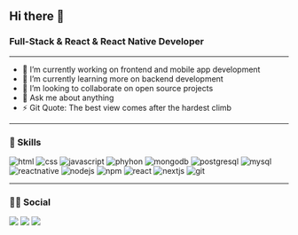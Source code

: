 ## Hi there 👋
### Full-Stack & React & React Native Developer
---
- 🔭 I’m currently working on frontend and mobile app development 
- 🌱 I’m currently learning more on backend development
- 👯 I’m looking to collaborate on open source projects
- 💬 Ask me about anything
- ⚡ Git Quote: The best view comes after the hardest climb
---
### 🚀 Skills
![html](https://img.shields.io/badge/HTML5-E34F26?style=for-the-badge&logo=html5&logoColor=white)
![css](https://img.shields.io/badge/CSS3-1572B6?style=for-the-badge&logo=css3&logoColor=white)
![javascript](https://img.shields.io/badge/JavaScript-323330?style=for-the-badge&logo=javascript&logoColor=F7DF1E)
![phyhon](https://img.shields.io/badge/Python-3776AB?style=for-the-badge&logo=python&logoColor=white)
![mongodb](https://img.shields.io/badge/MongoDB-white?style=for-the-badge&logo=mongodb&logoColor=4EA94B)
![postgresql](https://img.shields.io/badge/PostgreSQL-316192?style=for-the-badge&logo=postgresql&logoColor=white)
![mysql](https://img.shields.io/badge/MySQL-005C84?style=for-the-badge&logo=mysql&logoColor=white)
![reactnative](https://img.shields.io/badge/React_Native-20232A?style=for-the-badge&logo=react&logoColor=61DAFB)
![nodejs](https://img.shields.io/badge/Node.js-339933?style=for-the-badge&logo=nodedotjs&logoColor=white)
![npm](https://img.shields.io/badge/npm-CB3837?style=for-the-badge&logo=npm&logoColor=white)
![react](https://img.shields.io/badge/React-20232A?style=for-the-badge&logo=react&logoColor=61DAFB)
![nextjs](https://img.shields.io/badge/next.js-000000?style=for-the-badge&logo=nextdotjs&logoColor=white)
![git](https://img.shields.io/badge/Git-F05032?style=for-the-badge&logo=git&logoColor=white)

---
### 👨👩 Social
[![](https://img.shields.io/badge/linkedin-%230077B5.svg?&style=for-the-badge&logo=linkedin&logoColor=white)](https://www.linkedin.com/in/mrtakca/)
[![](https://img.shields.io/badge/twitter-%231DA1F2.svg?&style=for-the-badge&logo=twitter&logoColor=white)](https://twitter.com/MuratM99)
[![](https://img.shields.io/badge/Gmail-D14836?style=for-the-badge&logo=gmail&logoColor=white)](mailto:muratakca.mt@gmail.com)
